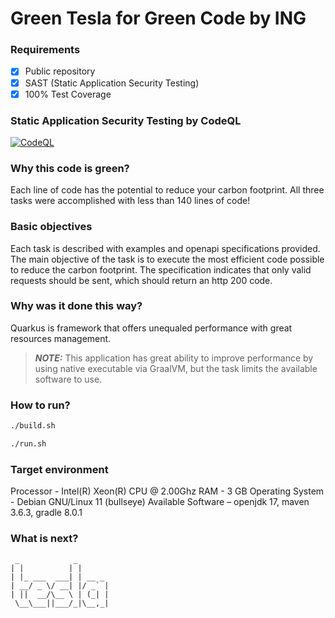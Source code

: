 # Green Tesla for Green Code by ING

### Requirements

- [x] Public repository
- [x] SAST (Static Application Security Testing)
- [x] 100% Test Coverage

### Static Application Security Testing by CodeQL

[![CodeQL](https://github.com/lfirek/pionteching/actions/workflows/codeql.yml/badge.svg)](https://github.com/lfirek/pionteching/actions/workflows/codeql.yml)

### Why this code is green?

Each line of code has the potential to reduce your carbon footprint. All three tasks were accomplished with less than 140 lines of code!

### Basic objectives

Each task is described with examples and openapi specifications provided. The main objective of the task is to execute the most efficient code possible to reduce the carbon footprint. The specification indicates that only valid requests should be sent, which should return an http 200 code.

### Why was it done this way?

Quarkus is framework that offers unequaled performance with great resources management.

> **_NOTE:_** This application has great ability to improve performance by using native executable via GraalVM, but the task limits the available software to use.

### How to run?

```bash
./build.sh

./run.sh
```

### Target environment

Processor - Intel(R) Xeon(R) CPU @ 2.00Ghz
RAM - 3 GB
Operating System - Debian GNU/Linux 11 (bullseye)
Available Software – openjdk 17, maven 3.6.3, gradle 8.0.1


### What is next?

```text
 _            _       
| |          | |      
| |_ ___  ___| | __ _ 
| __/ _ \/ __| |/ _` |
| ||  __/\__ \ | (_| |
 \__\___||___/_|\__,_|
```
